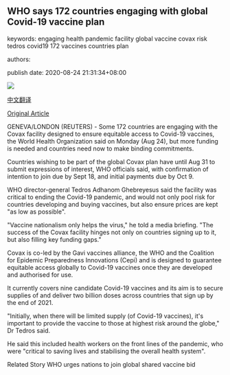 ## WHO says 172 countries engaging with global Covid-19 vaccine plan

keywords: engaging health pandemic facility global vaccine covax risk tedros covid19 172 vaccines countries plan

authors: 

publish date: 2020-08-24 21:31:34+08:00

![](https://www.straitstimes.com/sites/default/files/styles/x_large/public/articles/2020/08/24/fhcovax2408.jpg?itok=QQNUwM0L)

[中文翻译](WHO%20says%20172%20countries%20engaging%20with%20global%20Covid-19%20vaccine%20plan_zh.md)

[Original Article](https://www.straitstimes.com/world/europe/who-says-172-countries-engaging-with-global-covid-19-vaccine-plan)

GENEVA/LONDON (REUTERS) - Some 172 countries are engaging with the Covax facility designed to ensure equitable access to Covid-19 vaccines, the World Health Organization said on Monday (Aug 24), but more funding is needed and countries need now to make binding commitments.

Countries wishing to be part of the global Covax plan have until Aug 31 to submit expressions of interest, WHO officials said, with confirmation of intention to join due by Sept 18, and initial payments due by Oct 9.

WHO director-general Tedros Adhanom Ghebreyesus said the facility was critical to ending the Covid-19 pandemic, and would not only pool risk for countries developing and buying vaccines, but also ensure prices are kept "as low as possible".

"Vaccine nationalism only helps the virus," he told a media briefing. "The success of the Covax facility hinges not only on countries signing up to it, but also filling key funding gaps."

Covax is co-led by the Gavi vaccines alliance, the WHO and the Coalition for Epidemic Preparedness Innovations (Cepi) and is designed to guarantee equitable access globally to Covid-19 vaccines once they are developed and authorised for use.

It currently covers nine candidate Covid-19 vaccines and its aim is to secure supplies of and deliver two billion doses across countries that sign up by the end of 2021.

"Initially, when there will be limited supply (of Covid-19 vaccines), it's important to provide the vaccine to those at highest risk around the globe," Dr Tedros said.

He said this included health workers on the front lines of the pandemic, who were "critical to saving lives and stabilising the overall health system".

Related Story WHO urges nations to join global shared vaccine bid